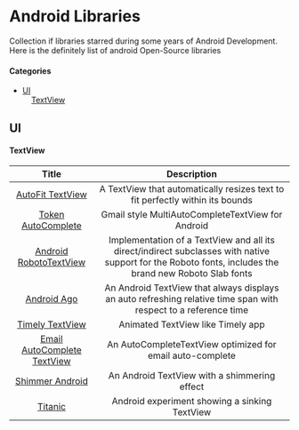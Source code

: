 Android Libraries
================

Collection if libraries starred during some years of Android Development. Here is the definitely list of android Open-Source libraries

#### Categories


* [UI](#ui)  
&nbsp;&nbsp;&nbsp;&nbsp;[TextView](#textview)
  




## UI

#### TextView

| Title | Description |
| :----------: | :--------: |
| [AutoFit TextView](https://github.com/grantland/android-autofittextview) | A TextView that automatically resizes text to fit perfectly within its bounds |
| [Token AutoComplete](https://github.com/splitwise/TokenAutoComplete) | Gmail style MultiAutoCompleteTextView for Android |
| [Android RobotoTextView](https://github.com/johnkil/Android-RobotoTextView) | Implementation of a TextView and all its direct/indirect subclasses with native support for the Roboto fonts, includes the brand new Roboto Slab fonts |
| [Android Ago](https://github.com/curioustechizen/android-ago) | An Android TextView that always displays an auto refreshing relative time span with respect to a reference time |
| [Timely TextView](https://github.com/adnan-SM/TimelyTextView) | Animated TextView like Timely app |
| [Email AutoComplete TextView](https://github.com/greenhalolabs/EmailAutoCompleteTextView) | An AutoCompleteTextView optimized for email auto-complete |
| [Shimmer Android](https://github.com/RomainPiel/Shimmer-android) | An Android TextView with a shimmering effect |
| [Titanic](https://github.com/RomainPiel/Titanic) | Android experiment showing a sinking TextView |
